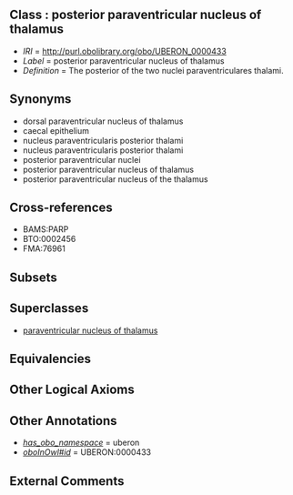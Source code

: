 
## Class : posterior paraventricular nucleus of thalamus

 * *IRI* = http://purl.obolibrary.org/obo/UBERON_0000433
 * *Label* = posterior paraventricular nucleus of thalamus
 * *Definition* = The posterior of the two nuclei paraventriculares thalami.

## Synonyms

 * dorsal paraventricular nucleus of thalamus
 * caecal epithelium
 * nucleus paraventricularis posterior thalami
 * nucleus paraventricularis posterior thalami
 * posterior paraventricular nuclei
 * posterior paraventricular nucleus of thalamus
 * posterior paraventricular nucleus of the thalamus

## Cross-references

 * BAMS:PARP
 * BTO:0002456
 * FMA:76961

## Subsets


## Superclasses

 * [paraventricular nucleus of thalamus](../../UBERON/20/UBERON_0001920.md)

## Equivalencies


## Other Logical Axioms


## Other Annotations

 * *[has_obo_namespace](../../ce/oboInOwl#hasOBONamespace.md)* = uberon
 * *[oboInOwl#id](../../id/oboInOwl#id.md)* = UBERON:0000433

## External Comments

